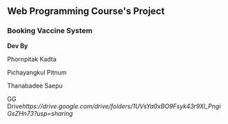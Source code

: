 <h2>Web Programming Course's Project</h2>
<h3>Booking Vaccine System</h3>
<b>Dev By</b>
<p>Phornpitak Kadta</p>
<p>Pichayangkul Pitnum</p>
<p>Thanabadee Saepu</p>
<p>GG Drive<i>https://drive.google.com/drive/folders/1UVsYa0xBO9Fsyk43r9Xl_PngiGsZHn73?usp=sharing</i></p>
